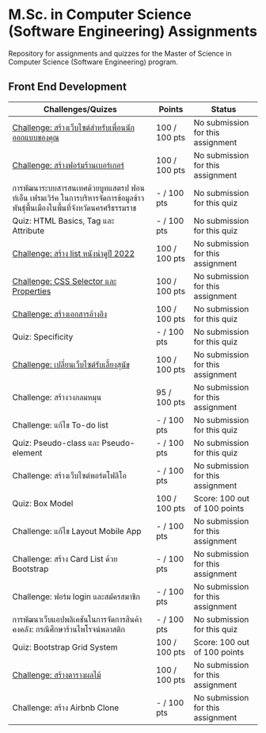 ﻿# M.Sc. in Computer Science (Software Engineering) Assignments
Repository for assignments and quizzes for the Master of Science in Computer Science (Software Engineering) program.

## Front End Development
| Challenges/Quizes                                                                                 | Points       | Status                                  |
|-----------------------------------------------------------------------------------------------------------|--------------|-----------------------------------------|
| [Challenge: สร้างเว็บไซต์สำหรับเพื่อนนักออกแบบของคุณ](https://github.com/matpakke/MSc-CS-Software-Engineering-Assignments/blob/main/Front%20End%20Development/challenge-1.html)                                                   | 100 / 100 pts  | No submission for this assignment       |
| [Challenge: สร้างฟอร์มร้านเบอร์เกอร์](https://github.com/matpakke/MSc-CS-Software-Engineering-Assignments/blob/main/Front%20End%20Development/challenge-3.html)                                                                     | 100 / 100 pts  | No submission for this assignment       |
| การพัฒนาระบบสารสนเทศด้วยบูทแสตรป ฟอนท์เอ็น เฟรมเวิร์ค ในการบริหารจัดการข้อมูลข้าวพันธุ์พื้นเมืองในพื้นที่จังหวัดนครศรีธรรมราช | - / 100 pts  | No submission for this quiz             |
| Quiz: HTML Basics, Tag และ Attribute                                                                      | - / 100 pts  | No submission for this quiz             |
| [Challenge: สร้าง list หนังน่าดูปี 2022](https://github.com/matpakke/MSc-CS-Software-Engineering-Assignments/blob/main/Front%20End%20Development/challenge-4.html)                                                                   | 100 / 100 pts  | No submission for this assignment       |
| [Challenge: CSS Selector และ Properties](https://github.com/matpakke/MSc-CS-Software-Engineering-Assignments/blob/main/Front%20End%20Development/challenge-5.html)                                                                    | 100 / 100 pts  | No submission for this assignment       |
| [Challenge: สร้างเอกสารอ้างอิง](https://github.com/matpakke/MSc-CS-Software-Engineering-Assignments/blob/main/Front%20End%20Development/challenge-6.html)                                                                            | 100 / 100 pts  | No submission for this quiz             |
| Quiz: Specificity                                                                                         | - / 100 pts  | No submission for this quiz             |
| [Challenge: เปลี่ยนเว็บไซต์รับเลี้ยงสุนัข](https://github.com/matpakke/MSc-CS-Software-Engineering-Assignments/blob/main/Front%20End%20Development/challenge-7.html)                                                                | 100 / 100 pts  | No submission for this assignment       |
| Challenge: สร้างวงกลมหมุน                                                                               | 95 / 100 pts  | No submission for this assignment       |
| Challenge: แก้ไข To-do list                                                                              | - / 100 pts  | No submission for this quiz             |
| Quiz: Pseudo-class และ Pseudo-element                                                                     | - / 100 pts  | No submission for this quiz             |
| Challenge: สร้างเว็บไซต์พอร์ตโฟลิโอ                                                                      | - / 100 pts  | No submission for this assignment       |
| Quiz: Box Model                                                                                           | 100 / 100 pts| Score: 100 out of 100 points           |
| Challenge: แก้ไข Layout Mobile App                                                                       | - / 100 pts  | No submission for this assignment       |
| Challenge: สร้าง Card List ด้วย Bootstrap                                                                | - / 100 pts  | No submission for this assignment       |
| Challenge: ฟอร์ม login และสมัครสมาชิก                                                                    | - / 100 pts  | No submission for this assignment       |
| การพัฒนาเว็บแอปพลิเคชันในการจัดการสินค้าคงคลัง: กรณีศึกษาร้านไพโรจน์พลาสติก                         | - / 100 pts  | No submission for this quiz             |
| Quiz: Bootstrap Grid System                                                                               | 100 / 100 pts| Score: 100 out of 100 points           |
| [Challenge: สร้างตารางผลไม้](https://github.com/matpakke/MSc-CS-Software-Engineering-Assignments/blob/main/Front%20End%20Development/challenge-2.html)                                                                               | 100 / 100 pts  | No submission for this assignment       |
| Challenge: สร้าง Airbnb Clone                                                                             | - / 100 pts  | No submission for this assignment       |









